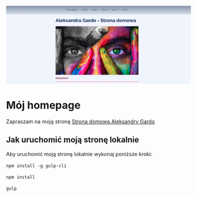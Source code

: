 ![Homepage screenshot](github/homepagemin.png)
# Mój homepage

Zapraszam na moją stronę [Strona domowa Aleksandry Gardo](https://atanvarde.github.io/homepage-gulp)

## Jak uruchomić moją stronę lokalnie

Aby uruchomić moją stronę lokalnie wykonaj poniższe kroki:

`npm install -g gulp-cli`

`npm install`

`gulp`

